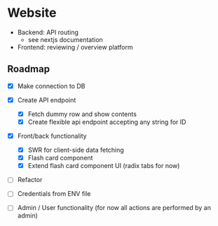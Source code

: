 # Website

- Backend: API routing
  - see nextjs documentation
- Frontend: reviewing / overview platform

## Roadmap

- [x] Make connection to DB
- [x] Create API endpoint
  - [x] Fetch dummy row and show contents
  - [x] Create flexible api endpoint accepting any string for ID
- [x] Front/back functionality
  - [x] SWR for client-side data fetching
  - [x] Flash card component
  - [x] Extend flash card component UI (radix tabs for now)
- [ ] Refactor
- [ ] Credentials from ENV file


- [ ] Admin / User functionality (for now all actions are performed by an admin)
